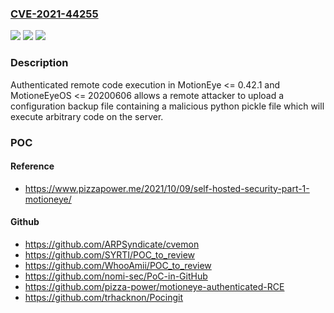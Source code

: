 ### [CVE-2021-44255](https://cve.mitre.org/cgi-bin/cvename.cgi?name=CVE-2021-44255)
![](https://img.shields.io/static/v1?label=Product&message=n%2Fa&color=blue)
![](https://img.shields.io/static/v1?label=Version&message=n%2Fa&color=blue)
![](https://img.shields.io/static/v1?label=Vulnerability&message=n%2Fa&color=brighgreen)

### Description

Authenticated remote code execution in MotionEye <= 0.42.1 and MotioneEyeOS <= 20200606 allows a remote attacker to upload a configuration backup file containing a malicious python pickle file which will execute arbitrary code on the server.

### POC

#### Reference
- https://www.pizzapower.me/2021/10/09/self-hosted-security-part-1-motioneye/

#### Github
- https://github.com/ARPSyndicate/cvemon
- https://github.com/SYRTI/POC_to_review
- https://github.com/WhooAmii/POC_to_review
- https://github.com/nomi-sec/PoC-in-GitHub
- https://github.com/pizza-power/motioneye-authenticated-RCE
- https://github.com/trhacknon/Pocingit

